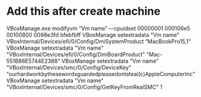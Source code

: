 # Add this after create machine
VBoxManage.exe modifyvm “Vm name” –-cpuidset 00000001 000106e5 00100800 0098e3fd bfebfbff
VBoxManage setextradata "Vm name" VBoxInternal/Devices/efi/0/Config/DmiSystemProduct “MacBookPro15,1”
VBoxManage setextradata "Vm name" "VBoxInternal/Devices/efi/0/Config/DmiBoardProduct" "Mac-551B86E5744E2388"
VBoxManage setextradata "Vm name" "VBoxInternal/Devices/smc/0/Config/DeviceKey" "ourhardworkbythesewordsguardedpleasedontsteal(c)AppleComputerInc"
VBoxManage setextradata "Vm name" "VBoxInternal/Devices/smc/0/Config/GetKeyFromRealSMC" 1
